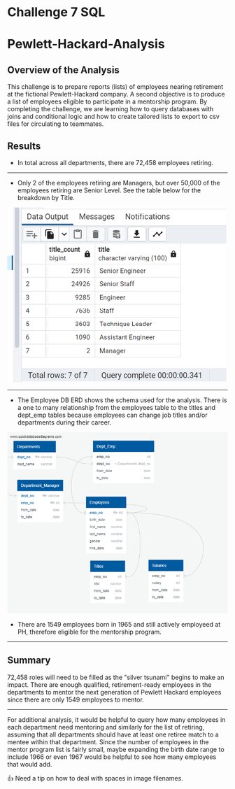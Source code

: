 # Challenge 7 SQL

# Pewlett-Hackard-Analysis

## Overview of the Analysis

This challenge is to prepare reports (lists) of employees nearing retirement at the fictional Pewlett-Hackard company. A second objective is to produce a list of employees eligible to participate in a mentorship program. By completing the challenge, we are learning how to query databases with joins and conditional logic and how to create tailored lists to export to csv files for circulating to teammates. 

## Results

- In total across all departments, there are 72,458 employees retiring.
---
- Only 2 of the employees retiring are Managers, but over 50,000 of the employees retiring are Senior Level. See the table below for the breakdown by Title.

![Count of Retiring by Title](/Resources/CountRetireesbyTitle.png)

---

- The Employee DB ERD shows the schema used for the analysis. There is a one to many relationship from the employees table to the titles and dept_emp tables because employees can change job titles and/or departments during their career.

![ERD ](/Resources/EmployeeDB.png)

- There are 1549 employees born in 1965 and still actively employeed at PH, therefore eligible for the mentorship program.
---

## Summary

 72,458 roles will need to be filled as the "silver tsunami" begins to make an impact. There are enough qualified, retirement-ready employees in the departments to mentor the next generation of Pewlett Hackard employees since there are only 1549 employees to mentor.

---
For additional analysis, it would be helpful to query how many employees in each department need mentoring and similarly for the list of retiring, assuming that all departments should have at least one retiree match to a mentee within that department. Since the number of employees in the mentor program list is fairly small, maybe expanding the birth date range to include 1966 or even 1967 would be helpful to see how many employees that would add.

:+1: Need a tip on how to deal with spaces in image filenames.
